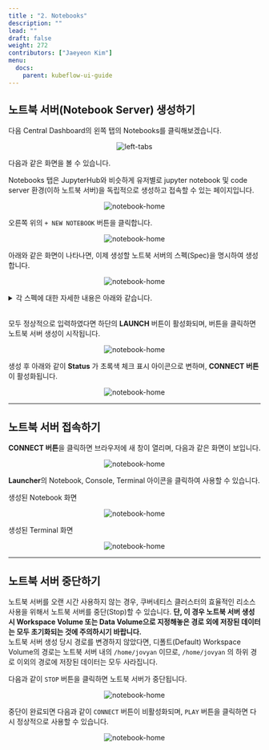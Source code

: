 ```yaml
---
title : "2. Notebooks"
description: ""
lead: ""
draft: false
weight: 272
contributors: ["Jaeyeon Kim"]
menu:
  docs:
    parent: kubeflow-ui-guide
---
```


## 노트북 서버(Notebook Server) 생성하기

다음 Central Dashboard의 왼쪽 탭의 Notebooks를 클릭해보겠습니다.

<p align="center">
  <img src="/images/docs/kubeflow-dashboard-guide/left-tabs.png" title="left-tabs"/>
</p>

다음과 같은 화면을 볼 수 있습니다.

Notebooks 탭은 JupyterHub와 비슷하게 유저별로 jupyter notebook 및 code server 환경(이하 노트북 서버)을 독립적으로 생성하고 접속할 수 있는 페이지입니다.

<p align="center">
  <img src="/images/docs/kubeflow-dashboard-guide/notebook-home.png" title="notebook-home"/>
</p>

오른쪽 위의 `+ NEW NOTEBOOK` 버튼을 클릭합니다.

<p align="center">
  <img src="/images/docs/kubeflow-dashboard-guide/new-notebook.png" title="notebook-home"/>
</p>

아래와 같은 화면이 나타나면, 이제 생성할 노트북 서버의 스펙(Spec)을 명시하여 생성합니다.

<p align="center">
  <img src="/images/docs/kubeflow-dashboard-guide/create.png" title="notebook-home"/>
</p>

<details>
<summary>각 스펙에 대한 자세한 내용은 아래와 같습니다.</summary>

- **name**:
  - 노트북 서버를 구분할 수 있는 이름으로 생성합니다.
- **namespace** :
  - 따로 변경할 수 없습니다. (현재 로그인한 user 계정의 namespace이 자동으로 지정되어 있습니다.)
- **Image**:
  - sklearn, pytorch, tensorflow 등의 파이썬 패키지가 미리 설치된 jupyter lab 이미지 중 사용할 이미지를 선택합니다.
    - 노트북 서버 내에서 GPU를 사용하여 tensorflow-cuda, pytorch-cuda 등의 이미지를 사용하는 경우, **하단의 GPUs** 부분을 확인하시기 바랍니다.
  - 추가적인 패키지나 소스코드 등을 포함한 커스텀(Custom) 노트북 서버를 사용하고 싶은 경우에는 커스텀 이미지(Custom Image)를 만들고 배포 후 사용할 수도 있습니다.
- **CPU / RAM**
  - 필요한 자원 사용량을 입력합니다.
    - cpu : core 단위
      - 가상 core 개수 단위를 의미하며, int 형식이 아닌  `1.5`, `2.7` 등의 float 형식도 입력할 수 있습니다.
    - memory : Gi 단위
- **GPUs**
  - 주피터 노트북에 할당할 GPU 개수를 입력합니다.
    - `None`
      - GPU 자원이 필요하지 않은 상황
    - 1, 2, 4
      - GPU 1, 2, 4 개 할당
  - GPU Vendor
    - 앞의 [(Optional) Setup GPU]({{< relref "docs/setup-kubernetes/setup-nvidia-gpu.md" >}}) 를 따라 nvidia gpu plugin을 설치하였다면 NVIDIA를 선택합니다.
- **Workspace Volume**
  - 노트북 서버 내에서 필요한 만큼의 디스크 용량을 입력합니다.
  - Type 과 Name 은 변경하지 않고, **디스크 용량을 늘리고 싶거나** **AccessMode 를 변경하고 싶을** 때에만 변경해서 사용하시면 됩니다.
    - **"Don't use Persistent Storage for User's home"** 체크박스는 노트북 서버의 작업 내용을 저장하지 않아도 상관없을 때에만 클릭합니다. **일반적으로는 누르지 않는 것을 권장합니다.**
    - 기존에 미리 생성해두었던 PVC를 사용하고 싶을 때에는, Type을 "Existing" 으로 입력하여 해당 PVC의 이름을 입력하여 사용하시면 됩니다.
- **Data Volumes**
  - 추가적인 스토리지 자원이 필요하다면 **"+ ADD VOLUME"** 버튼을 클릭하여 생성할 수 있습니다.
- ~~Configurations, Affinity/Tolerations, Miscellaneous Settings~~
  - 일반적으로는 필요하지 않으므로 *모두의 MLOps*에서는 자세한 설명을 생략합니다.

</details>

<br>

모두 정상적으로 입력하였다면 하단의 **LAUNCH** 버튼이 활성화되며, 버튼을 클릭하면 노트북 서버 생성이 시작됩니다.

<p align="center">
  <img src="/images/docs/kubeflow-dashboard-guide/creating.png" title="notebook-home"/>
</p>

생성 후 아래와 같이 **Status** 가 초록색 체크 표시 아이콘으로 변하며, **CONNECT 버튼**이 활성화됩니다.

<p align="center">
  <img src="/images/docs/kubeflow-dashboard-guide/created.png" title="notebook-home"/>
</p>

---

## 노트북 서버 접속하기

**CONNECT 버튼**을 클릭하면 브라우저에 새 창이 열리며, 다음과 같은 화면이 보입니다.

<p align="center">
  <img src="/images/docs/kubeflow-dashboard-guide/notebook-access.png" title="notebook-home"/>
</p>

**Launcher**의 Notebook, Console, Terminal 아이콘을 클릭하여 사용할 수 있습니다.

  생성된 Notebook 화면

  <p align="center">
    <img src="/images/docs/kubeflow-dashboard-guide/notebook-console.png" title="notebook-home"/>
  </p>

  생성된 Terminal 화면

  <p align="center">
    <img src="/images/docs/kubeflow-dashboard-guide/terminal-console.png" title="notebook-home"/>
  </p>

---

## 노트북 서버 중단하기

노트북 서버를 오랜 시간 사용하지 않는 경우, 쿠버네티스 클러스터의 효율적인 리소스 사용을 위해서 노트북 서버를 중단(Stop)할 수 있습니다. **단, 이 경우 노트북 서버 생성 시 Workspace Volume 또는 Data Volume으로 지정해놓은 경로 외에 저장된 데이터는 모두 초기화되는 것에 주의하시기 바랍니다.**  
노트북 서버 생성 당시 경로를 변경하지 않았다면, 디폴트(Default) Workspace Volume의 경로는 노트북 서버 내의 `/home/jovyan` 이므로, `/home/jovyan` 의 하위 경로 이외의 경로에 저장된 데이터는 모두 사라집니다.

다음과 같이 `STOP` 버튼을 클릭하면 노트북 서버가 중단됩니다.

<p align="center">
  <img src="/images/docs/kubeflow-dashboard-guide/notebook-stop.png" title="notebook-home"/>
</p>

중단이 완료되면 다음과 같이 `CONNECT` 버튼이 비활성화되며, `PLAY` 버튼을 클릭하면 다시 정상적으로 사용할 수 있습니다.

<p align="center">
  <img src="/images/docs/kubeflow-dashboard-guide/notebook-restart.png" title="notebook-home"/>
</p>
